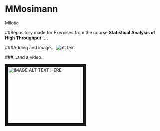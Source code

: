 # MMosimann
Milotic

##Repository made for Exercises from the course **Statistical Analysis of High Throughput ....** 

###Adding and image...
![alt text](https://thechristmassleigh.com/ocart/image/cache/data/2016/1887_f_1-500x500.jpg)

###...and a video.

<a href="https://www.youtube.com/watch?v=DLzxrzFCyOs
" target="_blank"><img src="http://img.youtube.com/vi/YOUTUBE_VIDEO_ID_HERE/0.jpg" 
alt="IMAGE ALT TEXT HERE" width="240" height="180" border="10" /></a>


